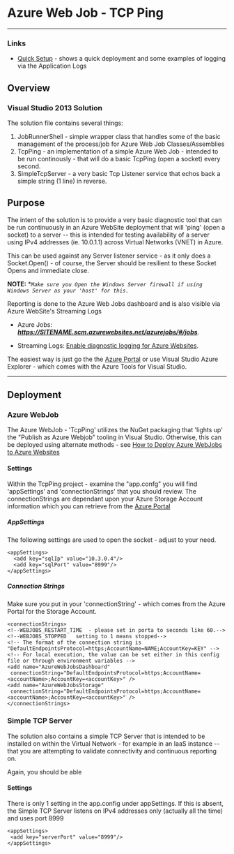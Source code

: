 # Azure Web Job - TCP Ping #
---

### Links ###
  * [Quick Setup](QuickSetup.md) - shows a quick deployment and some examples of logging via the Application Logs

## Overview ##
### Visual Studio 2013 Solution ###
The solution file contains several things:

1. JobRunnerShell - simple wrapper class that handles some of the basic management of the process/job for Azure Web Job Classes/Assemblies
2. TcpPing - an implementation of a simple Azure Web Job - intended to be run continously - that will do a basic TcpPing (open a socket) every second.
3. SimpleTcpServer - a very basic Tcp Listener service that echos back a simple string (1 line) in reverse.


## Purpose ##

The intent of the solution is to provide a very basic diagnostic tool that can be run continuously in an Azure WebSite deployment that will 'ping' (open a socket) to a server -- this is intended for testing availability of a server using IPv4 addresses (ie. 10.0.1.1) across Virtual Networks (VNET) in Azure.

This can be used against any Server listener service - as it only does a Socket.Open() - of course, the Server should be resilient to these Socket Opens and immediate close.

**NOTE:** **`Make sure you Open the Windows Server firewall if using Windows Server as your 'host' for this.`*

Reporting is done to the Azure Web Jobs dashboard and is also visible via Azure WebSite's Streaming Logs 



- Azure Jobs:   ***https://SITENAME.scm.azurewebsites.net/azurejobs/#/jobs***.



- Streaming Logs: [Enable diagnostic logging for Azure Websites](http://azure.microsoft.com/en-us/documentation/articles/web-sites-enable-diagnostic-log/).

The easiest way is just go the the [Azure Portal](https://portal.azure.com) or use Visual Studio Azure Explorer - which comes with the Azure Tools for Visual Studio.

---

## Deployment ##

### Azure WebJob ###
The Azure WebJob - 'TcpPing' utilizes the NuGet packaging that 'lights up' the "Publish as Azure Webjob" tooling in Visual Studio.  Otherwise, this can be deployed using alternate methods - see [How to Deploy Azure WebJobs to Azure Websites](http://azure.microsoft.com/en-us/documentation/articles/websites-dotnet-deploy-webjobs/)
#### Settings ####
Within the TcpPing project - examine the "app.confg" you will find 'appSettings' and 'connectionStrings' that you should review.  The connectionStrings are dependant upon your Azure Storage Account information which you can retrieve from the [Azure Portal](https://portal.azure.com)

##### AppSettings #####
The following settings are used to open the socket - adjust to your need.

    <appSettings>
      <add key="sqlIp" value="10.3.0.4"/>
      <add key="sqlPort" value="8999"/>
    </appSettings>
    

##### Connection Strings #####
Make sure you put in your 'connectionString' - which comes from the Azure Portal for the Storage Account.

    <connectionStrings>
    <!--WEBJOBS_RESTART_TIME  - please set in porta to seconds like 60.-->
    <!--WEBJOBS_STOPPED   setting to 1 means stopped-->
    <!-- The format of the connection string is "DefaultEndpointsProtocol=https;AccountName=NAME;AccountKey=KEY" -->
    <!-- For local execution, the value can be set either in this config file or through environment variables -->
    <add name="AzureWebJobsDashboard"
     connectionString="DefaultEndpointsProtocol=https;AccountName=<accountName>;AccountKey=<accountKey>" />
    <add name="AzureWebJobsStorage"
     connectionString="DefaultEndpointsProtocol=https;AccountName=<accountName>;AccountKey=<accountKey>" />
    </connectionStrings>


### Simple TCP Server ###
The solution also contains a simple TCP Server that is intended to be installed on within the Virtual Network - for example in an IaaS instance -- that you are attempting to validate connectivity and continuous reporting on.

Again, you should be able 
#### Settings ####
There is only 1 setting in the app.config under appSettings. If this is absent, the Simple TCP Server listens on IPv4 addresses only (actually all the time) and uses port 8999

    <appSettings>
     <add key="serverPort" value="8999"/>
    </appSettings>
    

